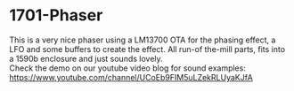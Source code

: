 # 1701-Phaser 
This is a very nice phaser using a LM13700 OTA for the phasing effect, a LFO and some buffers to create the effect.
All run-of the-mill parts, fits into a 1590b enclosure and just sounds lovely.  
Check the demo on our youtube video blog for sound examples: https://www.youtube.com/channel/UCoEb9FIM5uLZekRLUyaKJfA

